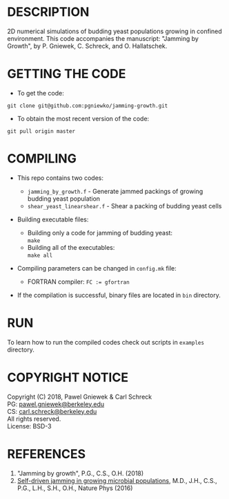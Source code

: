 DESCRIPTION
==================================================
2D numerical simulations of budding yeast populations growing in confined environment.
This code accompanies the manuscript: "Jamming by Growth", by P. Gniewek, C. Schreck, and O. Hallatschek.

GETTING THE CODE
==================================================
* To get the code:  
```
git clone git@github.com:pgniewko/jamming-growth.git
```

* To obtain the most recent version of the code:   
```
git pull origin master
```

COMPILING 
==================================================
* This repo contains two codes:   
    + `jamming_by_growth.f` - Generate jammed packings of growing budding yeast population    
    + `shear_yeast_linearshear.f` - Shear a packing of budding yeast cells   

* Building executable files:
    + Building only a code for jamming of budding yeast:    
        `make `       
    + Building all of the executables:    
        `make all`

* Compiling parameters can be changed in `config.mk` file:
    + FORTRAN compiler:
        `FC := gfortran`

* If the compilation is successful, binary files are located in `bin` directory.       

RUN 
==================================================
To learn how to run the compiled codes check out scripts in `examples` directory.


COPYRIGHT NOTICE
================
Copyright (C) 2018,  Pawel Gniewek & Carl Schreck    
PG: pawel.gniewek@berkeley.edu    
CS: carl.schreck@berkeley.edu     
All rights reserved.    
License: BSD-3  

REFERENCES
===============
1. "Jamming by growth", P.G., C.S., O.H. (2018)
2. [Self-driven jamming in growing microbial populations](https://www.nature.com/articles/nphys3741), M.D., J.H., C.S., P.G., L.H., S.H., O.H., Nature Phys (2016)
